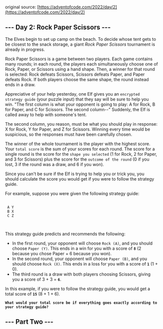 original source: [https://adventofcode.com/2022/day/2](https://adventofcode.com/2022/day/2)
## --- Day 2: Rock Paper Scissors ---
The Elves begin to set up camp on the beach. To decide whose tent gets to be closest to the snack storage, a giant *Rock Paper Scissors* tournament is already in progress.  

Rock Paper Scissors is a game between two players. Each game contains many rounds; in each round, the players each simultaneously choose one of Rock, Paper, or Scissors using a hand shape. Then, a winner for that round is selected: Rock defeats Scissors, Scissors defeats Paper, and Paper defeats Rock. If both players choose the same shape, the round instead ends in a draw.  

Appreciative of your help yesterday, one Elf gives you an `encrypted strategy guide` (your puzzle input) that they say will be sure to help you win. "The first column is what your opponent is going to play: A for Rock, B for Paper, and C for Scissors. The second column--" Suddenly, the Elf is called away to help with someone's tent.  

The second column, you reason, must be what you should play in response: X for Rock, Y for Paper, and Z for Scissors. Winning every time would be suspicious, so the responses must have been carefully chosen.  

The winner of the whole tournament is the player with the highest score. Your `total score` is the sum of your scores for each round. The score for a single round is the score for the `shape you selected` (1 for Rock, 2 for Paper, and 3 for Scissors) plus the score for the `outcome of the round` (0 if you lost, 3 if the round was a draw, and 6 if you won).  

Since you can't be sure if the Elf is trying to help you or trick you, you should calculate the score you would get if you were to follow the strategy guide.  

For example, suppose you were given the following strategy guide:  
 <pre>
 <code>
 A Y
 B X
 C Z
 </code>
 </pre>
This strategy guide predicts and recommends the following:  

- In the first round, your opponent will choose `Rock (A)`, and you should choose `Paper (Y)`. This ends in a win for you with a score of **`8`** (2 because you chose Paper + 6 because you won).
- In the second round, your opponent will choose `Paper (B)`, and you should choose `Rock (X)`. This ends in a loss for you with a score of **`1`** (1 + 0).
- The third round is a draw with both players choosing Scissors, giving you a score of 3 + 3 = **`6`**.  

In this example, if you were to follow the strategy guide, you would get a total score of **`15`** (8 + 1 + 6).

**`What would your total score be if everything goes exactly according to your strategy guide?`**

## --- Part Two ---
